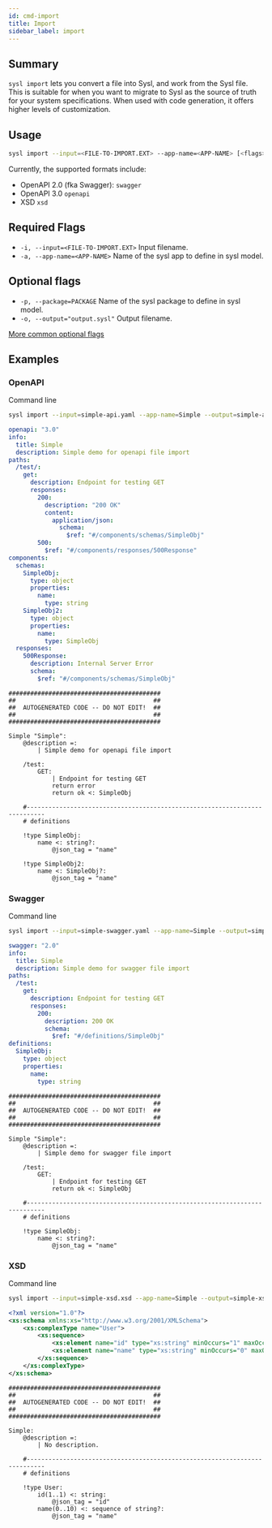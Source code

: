 ```yaml
---
id: cmd-import
title: Import
sidebar_label: import
---
```


## Summary

`sysl import` lets you convert a file into Sysl, and work from the Sysl file. This is suitable for when you want to migrate to Sysl as the source of truth for your system specifications. When used with code generation, it offers higher levels of customization.

## Usage

```bash
sysl import --input=<FILE-TO-IMPORT.EXT> --app-name=<APP-NAME> [<flags>]
```

Currently, the supported formats include:

- OpenAPI 2.0 (fka Swagger): `swagger`
- OpenAPI 3.0 `openapi`
- XSD `xsd`

## Required Flags

- `-i, --input=<FILE-TO-IMPORT.EXT>` Input filename.
- `-a, --app-name=<APP-NAME>` Name of the sysl app to define in sysl model.

## Optional flags

- `-p, --package=PACKAGE` Name of the sysl package to define in sysl model.
- `-o, --output="output.sysl"` Output filename.

[More common optional flags](common-flags.md)

## Examples

### OpenAPI

Command line

```bash
sysl import --input=simple-api.yaml --app-name=Simple --output=simple-api.sysl
```

```yaml title="Input OpenAPI file: simple-api.yaml"
openapi: "3.0"
info:
  title: Simple
  description: Simple demo for openapi file import
paths:
  /test/:
    get:
      description: Endpoint for testing GET
      responses:
        200:
          description: "200 OK"
          content:
            application/json:
              schema:
                $ref: "#/components/schemas/SimpleObj"
        500:
          $ref: "#/components/responses/500Response"
components:
  schemas:
    SimpleObj:
      type: object
      properties:
        name:
          type: string
    SimpleObj2:
      type: object
      properties:
        name:
          type: SimpleObj
  responses:
    500Response:
      description: Internal Server Error
      schema:
        $ref: "#/components/schemas/SimpleObj"
```

```sysl title="Output Sysl file: simple-api.sysl"
##########################################
##                                      ##
##  AUTOGENERATED CODE -- DO NOT EDIT!  ##
##                                      ##
##########################################

Simple "Simple":
    @description =:
        | Simple demo for openapi file import

    /test:
        GET:
            | Endpoint for testing GET
            return error
            return ok <: SimpleObj

    #---------------------------------------------------------------------------
    # definitions

    !type SimpleObj:
        name <: string?:
            @json_tag = "name"

    !type SimpleObj2:
        name <: SimpleObj?:
            @json_tag = "name"
```

### Swagger

Command line

```bash
sysl import --input=simple-swagger.yaml --app-name=Simple --output=simple-swagger.sysl
```

```yaml title="Input Swagger file: simple-swagger.yaml"
swagger: "2.0"
info:
  title: Simple
  description: Simple demo for swagger file import
paths:
  /test:
    get:
      description: Endpoint for testing GET
      responses:
        200:
          description: 200 OK
          schema:
            $ref: "#/definitions/SimpleObj"
definitions:
  SimpleObj:
    type: object
    properties:
      name:
        type: string
```

```sysl title="Output Sysl file: simple-swagger.sysl"
##########################################
##                                      ##
##  AUTOGENERATED CODE -- DO NOT EDIT!  ##
##                                      ##
##########################################

Simple "Simple":
    @description =:
        | Simple demo for swagger file import

    /test:
        GET:
            | Endpoint for testing GET
            return ok <: SimpleObj

    #---------------------------------------------------------------------------
    # definitions

    !type SimpleObj:
        name <: string?:
            @json_tag = "name"
```

### XSD

Command line

```bash
sysl import --input=simple-xsd.xsd --app-name=Simple --output=simple-xsd.sysl
```

```xsd title="Input XSD file: simple-xsd.xsd"
<?xml version="1.0"?>
<xs:schema xmlns:xs="http://www.w3.org/2001/XMLSchema">
    <xs:complexType name="User">
        <xs:sequence>
            <xs:element name="id" type="xs:string" minOccurs="1" maxOccurs="1"/>
            <xs:element name="name" type="xs:string" minOccurs="0" maxOccurs="10"/>
        </xs:sequence>
    </xs:complexType>
</xs:schema>
```

```sysl title="Output Sysl file: simple-xsd.sysl"
##########################################
##                                      ##
##  AUTOGENERATED CODE -- DO NOT EDIT!  ##
##                                      ##
##########################################

Simple:
    @description =:
        | No description.

    #---------------------------------------------------------------------------
    # definitions

    !type User:
        id(1..1) <: string:
            @json_tag = "id"
        name(0..10) <: sequence of string?:
            @json_tag = "name"
```
